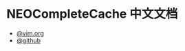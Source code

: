 
# NEOCompleteCache 中文文档

* [@vim.org](http://www.vim.org/scripts/script.php?script_id=2620)
* [@github](https://github.com/Shougo/neocomplcache)
